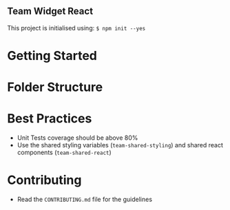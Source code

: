 Team Widget React
---

This project is initialised using: `$ npm init --yes`

# Getting Started

# Folder Structure

# Best Practices
- Unit Tests coverage should be above 80%
- Use the shared styling variables (`team-shared-styling`) and shared react components (`team-shared-react`)

# Contributing
- Read the `CONTRIBUTING.md` file for the guidelines
